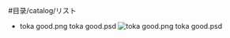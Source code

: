 #目录/catalog/リスト
* toka good.png toka good.psd
![toka good.png toka good.psd](https://github.com/Marcus-Lacia/AliceGearAegis-material/blob/master/Make/toka%20good.png "") 
